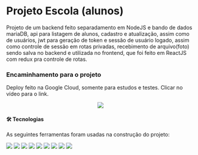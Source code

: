 <h1 algin='center'>Projeto Escola (alunos)</h1>

  <p>Projeto de um backend feito separadamento em NodeJS e bando de dados mariaDB, api para listagem de alunos, cadastro e atualização, assim como de usuários, jwt para geração de token e sessão de usuário logado, assim como controle de sessão em rotas privadas, recebimento de arquivo(foto) sendo salva no backend e utilizada no frontend, que foi feito em ReactJS com redux pra controle de rotas.</p>


<h3>Encaminhamento para o projeto</h3>

  Deploy feito na Google Cloud, somente para estudos e testes. Clicar no vídeo para o link.

<p align='center'><a href='https://projetoescola.pauloricardoma.com.br'><img src='https://github.com/pauloricardoma/imagens/blob/main/projeto-escola.gif?raw=true'></a></p>

<h4>🛠 Tecnologias</h4>

As seguintes ferramentas foram usadas na construção do projeto:

<img src='https://img.shields.io/badge/JavaScript-323330?style=for-the-badge&logo=javascript&logoColor=F7DF1E' />
<img src='https://img.shields.io/badge/React-20232A?style=for-the-badge&logo=react&logoColor=61DAFB' />
<img src='https://img.shields.io/badge/Google_Cloud-4285F4?style=for-the-badge&logo=google-cloud&logoColor=white' />
<img src='https://img.shields.io/badge/Node.js-339933?style=for-the-badge&logo=nodedotjs&logoColor=white' />
<img src='https://img.shields.io/badge/Nginx-009639?style=for-the-badge&logo=nginx&logoColor=white' />
<img src='https://img.shields.io/badge/Express.js-000000?style=for-the-badge&logo=express&logoColor=white' />
<img src='https://img.shields.io/badge/MariaDB-003545?style=for-the-badge&logo=mariadb&logoColor=white' />
<img src='https://img.shields.io/badge/JWT-000000?style=for-the-badge&logo=JSON%20web%20tokens&logoColor=white' />
<img src='https://img.shields.io/badge/Redux-593D88?style=for-the-badge&logo=redux&logoColor=white' />
